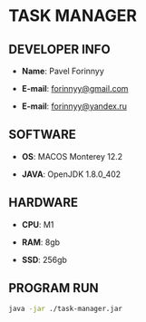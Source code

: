 # TASK MANAGER

## DEVELOPER INFO

* **Name**: Pavel Forinnyy

* **E-mail**: forinnyy@gmail.com

* **E-mail**: forinnyy@yandex.ru

## SOFTWARE

* **OS**: MACOS Monterey 12.2

* **JAVA**: OpenJDK 1.8.0_402

## HARDWARE 

* **CPU**: M1

* **RAM**: 8gb

* **SSD**: 256gb

## PROGRAM RUN

```zsh
java -jar ./task-manager.jar
```
